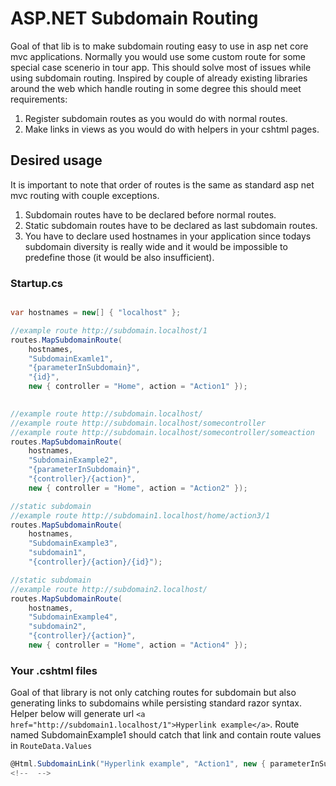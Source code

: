 # ASP.NET Subdomain Routing
Goal of that lib is to make subdomain routing easy to use in asp net core mvc applications. Normally you would use some custom route for some special case scenerio in tour app. This should solve most of issues while using subdomain routing. Inspired by couple of already existing libraries around the web which handle routing in some degree this should meet requirements:

1. Register subdomain routes as you would do with normal routes.
2. Make links in views as you would do with helpers in your cshtml pages.

## Desired usage
It is important to note that order of routes is the same as standard asp net mvc routing with couple exceptions.
1. Subdomain routes have to be declared before normal routes.
2. Static subdomain routes have to be declared as last subdomain routes.
3. You have to declare used hostnames in your application since todays subdomain diversity is really wide and it would be impossible to predefine those (it would be also insufficient).
### Startup.cs
```csharp

var hostnames = new[] { "localhost" };

//example route http://subdomain.localhost/1
routes.MapSubdomainRoute(
    hostnames,
    "SubdomainExamle1",
    "{parameterInSubdomain}",
    "{id}",
    new { controller = "Home", action = "Action1" });

    
//example route http://subdomain.localhost/
//example route http://subdomain.localhost/somecontroller
//example route http://subdomain.localhost/somecontroller/someaction
routes.MapSubdomainRoute(
    hostnames,
    "SubdomainExample2",
    "{parameterInSubdomain}",
    "{controller}/{action}",
    new { controller = "Home", action = "Action2" });

//static subdomain
//example route http://subdomain1.localhost/home/action3/1
routes.MapSubdomainRoute(
    hostnames,
    "SubdomainExample3",
    "subdomain1",
    "{controller}/{action}/{id}");

//static subdomain
//example route http://subdomain2.localhost/
routes.MapSubdomainRoute(
    hostnames,
    "SubdomainExample4",
    "subdomain2",
    "{controller}/{action}",
    new { controller = "Home", action = "Action4" });
```

### Your .cshtml files
Goal of that library is not only catching routes for subdomain but also generating links to subdomains while persisting standard razor syntax. Helper below will generate url ```<a href="http://subdomain1.localhost/1">Hyperlink example</a>```. Route named SubdomainExample1 should catch that link and contain route values in ```RouteData.Values```
```csharp
@Html.SubdomainLink("Hyperlink example", "Action1", new { parameterInSubdomain = "subdomain1", id ="1" })
<!--  -->
```
